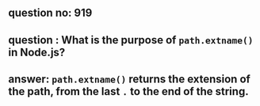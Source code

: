 
      
## question no: 919

## question : What is the purpose of `path.extname()` in Node.js?

## answer: `path.extname()` returns the extension of the path, from the last `.` to the end of the string.
      